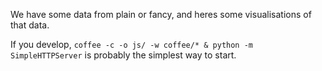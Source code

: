 We have some data from plain or fancy, and heres some visualisations of that data.

If you develop, `coffee -c -o js/ -w coffee/* & python -m SimpleHTTPServer` is probably the simplest way to start.
